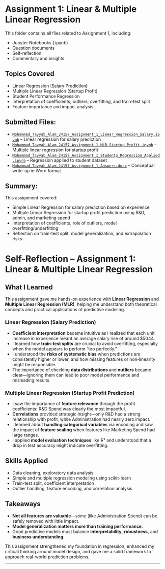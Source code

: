# Assignment 1: Linear & Multiple Linear Regression


This folder contains all files related to Assignment 1, including:
- Jupyter Notebooks (.ipynb)
- Question documents
- Self-reflection
- Commentary and insights


##  Topics Covered
- Linear Regression (Salary Prediction)
- Multiple Linear Regression (Startup Profit)
- Student Performance Regression
- Interpretation of coefficients, outliers, overfitting, and train-test split
- Feature importance and impact analysis


## Submitted Files:
- [`Mohammad_Tayyab_Alam_24157_Assignment_1_Linear_Regression_Salary.ipynb`](https://github.com/tayyabalam77/course-progress/blob/main/assignments/Assignment_1/Mohammad_Tayyab_Alam_24157_Assignment_1_Linear_Regression_Salary.ipynb) – Linear regression for salary prediction  
- [`Mohammad_Tayyab_Alam_24157_Assignment_1_MLR_Startup_Profit.ipynb`](https://github.com/tayyabalam77/course-progress/blob/main/assignments/Assignment_1/Mohammad_Tayyab_Alam_24157_Assignment_1_MLR_Startup_Profit.ipynb) – Multiple linear regression for startup profit  
- [`Mohammad_Tayyab_Alam_24157_Assignment_1_Studentp_Regression_Applied.ipynb`](https://github.com/tayyabalam77/course-progress/blob/main/assignments/Assignment_1/Mohammad_Tayyab_Alam_24157_Assignment_1_Student_Regression_Applied.ipynb) – Regression applied to student dataset  
- [`Mohammad_Tayyab_Alam_24157_Assignment_1_Answers.docx`](https://github.com/tayyabalam77/course-progress/blob/main/assignments/Assignment_1/Mohammad_Tayyab_Alam_24157_Assignment_1_Answers.docx) – Conceptual write-up in Word format


## Summary:
This assignment covered:
- Simple Linear Regression for salary prediction based on experience
- Multiple Linear Regression for startup profit prediction using R&D, admin, and marketing spend
- Interpretation of coefficients, role of outliers, model overfitting/underfitting
- Reflection on train-test split, model generalization, and extrapolation risks


#  Self-Reflection – Assignment 1: Linear & Multiple Linear Regression

## What I Learned

This assignment gave me hands-on experience with **Linear Regression** and **Multiple Linear Regression (MLR)**, helping me understand both theoretical concepts and practical applications of predictive modeling.

###  Linear Regression (Salary Prediction)
- **Coefficient interpretation** became intuitive as I realized that each unit increase in experience meant an average salary rise of around $5044.
- I learned how **train-test splits** are crucial to avoid overfitting, especially when the model appears to perform “too perfectly.”
- I understood the **risks of systematic bias** when predictions are consistently higher or lower, and how missing features or non-linearity might be responsible.
- The importance of checking **data distributions** and **outliers** became clear—ignoring them can lead to poor model performance and misleading results.

###  Multiple Linear Regression (Startup Profit Prediction)
- I saw the importance of **feature relevance** through the profit coefficients: R&D Spend was clearly the most impactful.
- **Correlations** provided strategic insight—only R&D had a strong relationship with profit, while Administration had nearly zero impact.
- I learned about **handling categorical variables** via encoding and saw the impact of **feature scaling** when features like Marketing Spend had large ranges.
- I applied **model evaluation techniques** like R² and understood that a drop in test accuracy might indicate overfitting.

## Skills Applied
- Data cleaning, exploratory data analysis
- Simple and multiple regression modeling using scikit-learn
- Train-test split, coefficient interpretation
- Outlier handling, feature encoding, and correlation analysis

## Takeaways
- **Not all features are valuable**—some (like Administration Spend) can be safely removed with little impact.
- **Model generalization matters more than training performance.**
- Good predictive models must balance **interpretability**, **robustness**, and **business understanding**.

This assignment strengthened my foundation in regression, enhanced my critical thinking around model design, and gave me a solid framework to approach real-world prediction problems.

---

